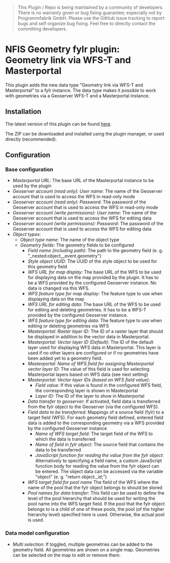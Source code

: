> This Plugin / Repo is being maintained by a community of developers.
There is no warranty given or bug fixing guarantee; especially not by
Programmfabrik GmbH. Please use the GitHub issue tracking to report bugs
and self organize bug fixing. Feel free to directly contact the committing
developers.

# NFIS Geometry fylr plugin: Geometry link via WFS-T and Masterportal

This plugin adds the new data type "Geometry link via WFS-T and Masterportal" to a fylr instance. The data type makes it possible to work with geometries via a Geoserver WFS-T and a Masterportal instance.

## Installation

The latest version of this plugin can be found [here](https://github.com/programmfabrik/fylr-plugin-custom-data-type-nfis-geometry/releases/latest/download/CustomDataTypeNFISGeometry.zip).

The ZIP can be downloaded and installed using the plugin manager, or used directly (recommended).

## Configuration

### Base configuration

* *Masterportal URL*: The base URL of the Masterportal instance to be used by the plugin
* *Geoserver account (read only): User name*: The name of the Geoserver account that is used to access the WFS in read-only mode
* *Geoserver account (read only): Password*: The password of the Geoserver account that is used to access the WFS in read-only mode
* *Geoserver account (write permissions): User name*: The name of the Geoserver account that is used to access the WFS for editing data
* *Geoserver account (write permissions): Password*: The password of the Geoserver account that is used to access the WFS for editing data
* *Object types*: 
    * *Object type name*: The name of the object type
    * *Geometry fields*: The geometry fields to be configured
        * *Field name (including path)*: The path to the geometry field (e. g. "_nested:object__event.geometry")
        * *Style object UUID*: The UUID of the style object to be used for this geometry field
        * *WFS URL for map display*: The base URL of the WFS to be used for displaying data on the map provided by the plugin. It has to be a WFS provided by the configured Geoserver instance. No data is changed via this WFS.
        * *WFS feature type for map display*: The feature type to use when displaying data on the map
        * *WFS URL for editing data*: The base URL of the WFS to be used for editing and deleting geometries. It has to be a WFS-T provided by the configured Geoserver instance.
        * *WFS feature type for editing data*: The feature type to use when editing or deleting geometries via WFS
        * *Masterportal: Raster layer ID*: The ID of a raster layer that should be displayed in addition to the vector data in Masterportal.
        * *Masterportal: Vector layer ID (Default)*: The ID of the default layer used for displaying WFS data in Masterportal. This layer is used if no other layers are configured or if no geometries have been added yet to a geometry field.
        * *Masterportal: Name of WFS field for assigning Masterportal vector layer ID*: The value of this field is used for selecting Masterportal layers based on WFS data (see next setting)
        * *Masterportal: Vector layer IDs (based on WFS field value)*:
           * *Field value*: If this value is found in the configured WFS field, the corresponding layer is shown in Masterportal
           * *Layer ID*: The ID of the layer to show in Masterportal
        * *Data transfer to geoserver*: If activated, field data is transferred from the fylr object to the Geoserver (via the configured WFS).
        * *Field data to be transferred*: Mappings of a source field (fylr) to a target field (WFS). For each geometry field defined, entered field data is added to the corresponding geometry via a WFS provided by the configured Geoserver instance
           * *Name of WFS target field*: The target field of the WFS to which the data is transferred
           * *Name of field in fylr object*: The source field that contains the data to be transferred
           * *JavaScript function for reading the value from the fylr object*: Alternatively to specifying a field name, a custom JavaScript function body for reading the value from the fylr object can be entered. The object data can be accessed via the variable "object" (e. g. "return object._id;")
        * *WFS target field for pool name* The field of the WFS where the name of the pool that the fylr object belongs to should be stored
        * *Pool names for data transfer*: This field can be used to define the level of the pool hierarchy that should be used for writing the pool name into the WFS target field. If the pool that the fylr object belongs to is a child of one of these pools, the pool (of the higher hierarchy level) specified here is used. Otherwise, the actual pool is used.

### Data model configuration

* *Multi selection*: If toggled, multiple geometries can be added to the geometry field. All geometries are shown on a single map. Geometries can be selected on the map to edit or remove them.
